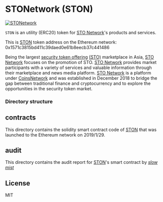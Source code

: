 # STONetwork (STON)

[![STONetwork](https://stoneworkcom.com/wp-content/uploads/2018/12/sto-network-icon.jpeg)](https://stonetwork.com)

`STON` is an utility (ERC20) token for [STO Network](https://stonetwork.com)'s products and services.

This is [STON](https://etherscan.io/token/0x1571c3815bd411c39daed0e61b8eecb37c441486) token address on the Ethereum network: 0x1571c3815bd411c39daed0e61b8eecb37c441486

Being the largest [security token offering](https://stonetwork.com/security-tokens-real-estates/) [(STO)](https://stonetwork.com/what-is-sto/) marketplace in Asia, [STO Network](https://stonetwork.com) focuses on the promotion of STO. [STO Network](https://stonetwork.com)  provides market participants with a variety of services and valuable information through their marketplace and news media platform. [STO Network](https://stonetwork.com) is a platform under [CoinsNetwork](https://www.coinsnetwork.com/en/) and was established in December 2018 to bridge the gap between traditional finance and cryptocurrency and to explore the opportunities in the security token market.

### Directory structure 

## contracts

This directory contains the solidity smart contract code of [STON](https://etherscan.io/address/0x1571c3815bd411c39daed0e61b8eecb37c441486) that was launched to the Ethereum network on 2019/1/29.  

## audit
This directory contains the audit report for [STON](https://etherscan.io/address/0x1571c3815bd411c39daed0e61b8eecb37c441486)'s smart contract by *[slow mist](https://slowmist.com)*

License
----

MIT
